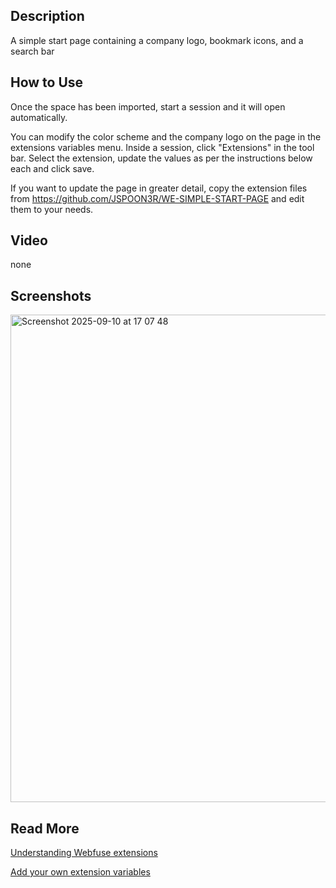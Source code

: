 
## Description
A simple start page containing a company logo, bookmark icons, and a search bar

## How to Use
Once the space has been imported, start a session and it will open automatically. 

You can modify the color scheme and the company logo on the page in the extensions variables menu. Inside a session, click "Extensions" in the tool bar. Select the extension, update the values as per the instructions below each and click save. 

If you want to update the page in greater detail, copy the extension files from https://github.com/JSPOON3R/WE-SIMPLE-START-PAGE and edit them to your needs. 

## Video
none

## Screenshots
<img width="1507" height="780" alt="Screenshot 2025-09-10 at 17 07 48" src="https://github.com/user-attachments/assets/040506b0-6fdc-446b-80eb-804be8298968" />

## Read More
[Understanding Webfuse extensions](https://dev.webfuse.com/guides/virtual-web-extensions/)

[Add your own extension variables](https://dev.webfuse.com/reference/extension-api/#manifestjson)
